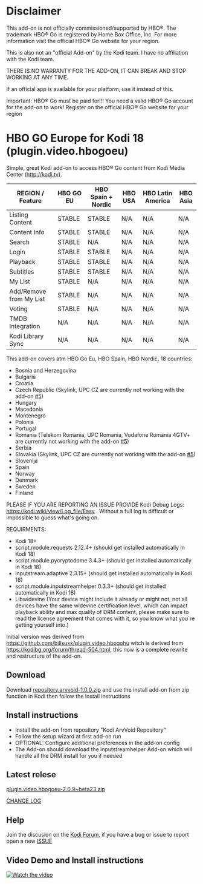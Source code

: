 # Disclaimer

This add-on is not officially commissioned/supported by HBO®. The trademark HBO® Go is registered by Home Box Office, Inc.
For more information visit the official HBO® Go website for your region.

This is also not an "official Add-on" by the Kodi team. I have no affiliation with the Kodi team.

THERE IS NO WARRANTY FOR THE ADD-ON, IT CAN BREAK AND STOP WORKING AT ANY TIME.

If an official app is available for your platform, use it instead of this.

Important: HBO® Go must be paid for!!! You need a valid HBO® Go account for the add-on to work!
Register on the official HBO® Go website for your region

# HBO GO Europe for Kodi 18 (plugin.video.hbogoeu)

Simple, great Kodi add-on to access HBO® Go content from Kodi Media Center (http://kodi.tv).

| REGION / Feature        | HBO GO EU | HBO Spain + Nordic | HBO USA | HBO Latin America | HBO Asia |
|-------------------------|-----------|--------------------|---------|-------------------|----------|
| Listing Content         | STABLE    | STABLE             | N/A     | N/A               | N/A      |
| Content Info            | STABLE    | STABLE             | N/A     | N/A               | N/A      |
| Search                  | STABLE    | N/A                | N/A     | N/A               | N/A      |
| Login                   | STABLE    | STABLE             | N/A     | N/A               | N/A      |
| Playback                | STABLE    | STABLE             | N/A     | N/A               | N/A      |
| Subtitles               | STABLE    | STABLE             | N/A     | N/A               | N/A      |
| My List                 | STABLE    | N/A                | N/A     | N/A               | N/A      |
| Add/Remove from My List | STABLE    | N/A                | N/A     | N/A               | N/A      |
| Voting                  | STABLE    | N/A                | N/A     | N/A               | N/A      |
| TMDB Integration        | N/A       | N/A                | N/A     | N/A               | N/A      |
| Kodi Library Sync       | N/A       | N/A                | N/A     | N/A               | N/A      |


This add-on covers atm HBO Go Eu, HBO Spain, HBO Nordic, 18 countries: 
* Bosnia and Herzegovina
* Bulgaria
* Croatia
* Czech Republic (Skylink, UPC CZ are currently not working with the add-on [#5](https://github.com/arvvoid/plugin.video.hbogoeu/issues/5))
* Hungary
* Macedonia
* Montenegro
* Polonia
* Portugal
* Romania (Telekom Romania, UPC Romania, Vodafone Romania 4GTV+ are currently not working with the add-on [#5](https://github.com/arvvoid/plugin.video.hbogoeu/issues/5))
* Serbia
* Slovakia (Skylink, UPC CZ are currently not working with the add-on [#5](https://github.com/arvvoid/plugin.video.hbogoeu/issues/5))
* Slovenija
* Spain
* Norway
* Denmark
* Sweden
* Finland

PLEASE IF YOU ARE REPORTING AN ISSUE PROVIDE Kodi Debug Logs: https://kodi.wiki/view/Log_file/Easy . Without a full log is difficult or impossible to guess what's going on.

REQUIRMENTS:
* Kodi 18+
* script.module.requests 2.12.4+ (should get installed automatically in Kodi 18)
* script.module.pycryptodome 3.4.3+ (should get installed automatically in Kodi 18)
* inputstream.adaptive 2.3.15+ (should get installed automatically in Kodi 18)
* script.module.inputstreamhelper 0.3.3+ (should get installed automatically in Kodi 18)
* Libwidevine (Your device might include it already or might not, not all devices have the same widevine certification level, which can impact playback ability and max quality of DRM content, please make sure to read the license agreement that comes with it, so you know what you´re getting yourself into.)

Initial version was derived from https://github.com/billsuxx/plugin.video.hbogohu witch is derived from https://kodibg.org/forum/thread-504.html, this now is a complete rewrite and restructure of the add-on.

## Download

Download [repository.arvvoid-1.0.0.zip](https://raw.github.com/arvvoid/repository.arvvoid/master/repository.arvvoid/repository.arvvoid-1.0.0.zip) and use the install add-on from zip function in Kodi
 then follow the install instructions

## Install instructions

* Install the add-on from repository "Kodi ArvVoid Repository"
* Follow the setup wizard at first add-on run
* OPTIONAL: Configure additional preferences in the add-on config
* The Add-on should download the inputstreamhelper Add-on which will handle all the DRM install for you if needed

## Latest relese

[plugin.video.hbogoeu-2.0.9~beta23.zip](https://github.com/arvvoid/repository.arvvoid/raw/master/plugin.video.hbogoeu/plugin.video.hbogoeu-2.0.9~beta23.zip)

[CHANGE LOG](https://github.com/arvvoid/plugin.video.hbogoeu/blob/master/changelog.md)

## Help

Join the discusion on the [Kodi Forum](https://forum.kodi.tv/showthread.php?tid=339798), if you have a bug or issue to report open a new [ISSUE](https://github.com/arvvoid/plugin.video.hbogoeu/issues)

## Video Demo and Install instructions

[![Watch the video](https://img.youtube.com/vi/m326rV0vH8Q/hqdefault.jpg)](https://youtu.be/m326rV0vH8Q)
